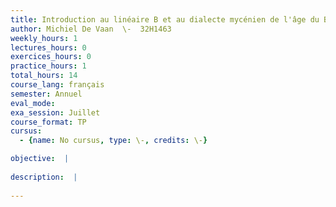 ```yaml
---
title: Introduction au linéaire B et au dialecte mycénien de l'âge du Bronze
author: Michiel De Vaan  \-  32H1463
weekly_hours: 1
lectures_hours: 0
exercices_hours: 0
practice_hours: 1
total_hours: 14
course_lang: français
semester: Annuel
eval_mode: 
exa_session: Juillet
course_format: TP
cursus:
  - {name: No cursus, type: \-, credits: \-}

objective:  |
            
description:  |
              
---
```

